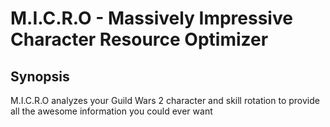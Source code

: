 # M.I.C.R.O - Massively Impressive Character Resource Optimizer

## Synopsis
M.I.C.R.O analyzes your Guild Wars 2 character and skill rotation to
provide all the awesome information you could ever want
